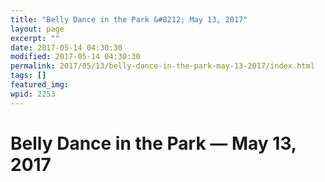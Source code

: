 ```yaml
---
title: "Belly Dance in the Park &#8212; May 13, 2017"
layout: page
excerpt: ""
date: 2017-05-14 04:30:30
modified: 2017-05-14 04:30:30
permalink: 2017/05/13/belly-dance-in-the-park-may-13-2017/index.html
tags: []
featured_img: 
wpid: 2253
---
```


# Belly Dance in the Park &#8212; May 13, 2017

